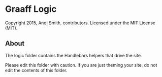 # Graaff Logic

Copyright 2015, Andi Smith, contributors.
Licensed under the MIT License (MIT).

## About

The logic folder contains the Handlebars helpers that drive the site.

Please edit this folder with caution. If you are just theming your site, do not edit the contents of this folder.
